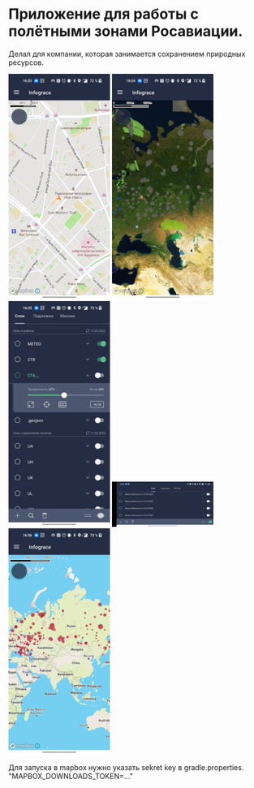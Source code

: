 # Приложение для работы с полётными зонами Росавиации.
Делал для компании, которая занимается сохранением природных ресурсов.
<p float="left">
<img src="https://github.com/ztzmtv/MapBox/blob/mapbox_azmetov/Screenshot_2022_08_15_16_03_24_76_0e27cbb23a65ddcf96068423a0d61f6a.jpg" width=200/>
<img src="https://github.com/ztzmtv/MapBox/blob/mapbox_azmetov/Screenshot_2022_08_15_16_04_39_97_0e27cbb23a65ddcf96068423a0d61f6a.jpg" width=200/>
<img src="https://github.com/ztzmtv/MapBox/blob/mapbox_azmetov/Screenshot_2022_08_15_16_05_32_55_0e27cbb23a65ddcf96068423a0d61f6a.jpg" width=200/>
<img src="https://github.com/ztzmtv/MapBox/blob/mapbox_azmetov/Screenshot_2022_08_15_16_05_47_30_0e27cbb23a65ddcf96068423a0d61f6a.jpg" width=200/>
<img src="https://github.com/ztzmtv/MapBox/blob/mapbox_azmetov/Screenshot_2022_08_15_16_06_02_79_0e27cbb23a65ddcf96068423a0d61f6a.jpg" width=200/>
</p>



Для запуска в mapbox нужно указать sekret key в gradle.properties. "MAPBOX_DOWNLOADS_TOKEN=..."
